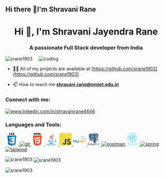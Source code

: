 ## Hi there 👋I'm Shravani Rane

<h1 align="center">Hi 👋, I'm Shravani Jayendra Rane</h1>
<h3 align="center">A passionate Full Stack developer from India</h3>

<img align="right" alt="coding" width="400" src="https://cdn.dribbble.com/users/1059583/screenshots/4171367/coding-freak.gif" >


<p align="left"> <img src="https://komarev.com/ghpvc/?username=srane1903&label=Profile%20views&color=0e75b6&style=flat" alt="srane1903" /> </p>

- 👨‍💻 All of my projects are available at [https://github.com/srane1903](https://github.com/srane1903)

- 📫 How to reach me **shravani.rane@nmiet.edu.in**

<h3 align="left">Connect with me:</h3>
<p align="left">
<a href="https://linkedin.com/in/www.linkedin.com/in/shravanirane4646" target="blank"><img align="center" src="https://raw.githubusercontent.com/rahuldkjain/github-profile-readme-generator/master/src/images/icons/Social/linked-in-alt.svg" alt="www.linkedin.com/in/shravanirane4646" height="30" width="40" /></a>
</p>

<h3 align="left">Languages and Tools:</h3>
<p align="left"> <a href="https://www.w3schools.com/css/" target="_blank" rel="noreferrer"> <img src="https://raw.githubusercontent.com/devicons/devicon/master/icons/css3/css3-original-wordmark.svg" alt="css3" width="40" height="40"/> </a> <a href="https://git-scm.com/" target="_blank" rel="noreferrer"> <img src="https://www.vectorlogo.zone/logos/git-scm/git-scm-icon.svg" alt="git" width="40" height="40"/> </a> <a href="https://www.w3.org/html/" target="_blank" rel="noreferrer"> <img src="https://raw.githubusercontent.com/devicons/devicon/master/icons/html5/html5-original-wordmark.svg" alt="html5" width="40" height="40"/> </a> <a href="https://www.java.com" target="_blank" rel="noreferrer"> <img src="https://raw.githubusercontent.com/devicons/devicon/master/icons/java/java-original.svg" alt="java" width="40" height="40"/> </a> <a href="https://developer.mozilla.org/en-US/docs/Web/JavaScript" target="_blank" rel="noreferrer"> <img src="https://raw.githubusercontent.com/devicons/devicon/master/icons/javascript/javascript-original.svg" alt="javascript" width="40" height="40"/> </a> <a href="https://www.mysql.com/" target="_blank" rel="noreferrer"> <img src="https://raw.githubusercontent.com/devicons/devicon/master/icons/mysql/mysql-original-wordmark.svg" alt="mysql" width="40" height="40"/> </a> <a href="https://www.postgresql.org" target="_blank" rel="noreferrer"> <img src="https://raw.githubusercontent.com/devicons/devicon/master/icons/postgresql/postgresql-original-wordmark.svg" alt="postgresql" width="40" height="40"/> </a> <a href="https://postman.com" target="_blank" rel="noreferrer"> <img src="https://www.vectorlogo.zone/logos/getpostman/getpostman-icon.svg" alt="postman" width="40" height="40"/> </a> <a href="https://reactjs.org/" target="_blank" rel="noreferrer"> <img src="https://raw.githubusercontent.com/devicons/devicon/master/icons/react/react-original-wordmark.svg" alt="react" width="40" height="40"/> </a> <a href="https://spring.io/" target="_blank" rel="noreferrer"> <img src="https://www.vectorlogo.zone/logos/springio/springio-icon.svg" alt="spring" width="40" height="40"/> </a> <a href="https://tailwindcss.com/" target="_blank" rel="noreferrer"> <img src="https://www.vectorlogo.zone/logos/tailwindcss/tailwindcss-icon.svg" alt="tailwind" width="40" height="40"/> </a> </p>

<p><img align="left" src="https://github-readme-stats.vercel.app/api/top-langs?username=srane1903&show_icons=true&locale=en&layout=compact" alt="srane1903" /></p>

<p>&nbsp;<img align="center" src="https://github-readme-stats.vercel.app/api?username=srane1903&show_icons=true&locale=en" alt="srane1903" /></p>

<p><img align="center" src="https://github-readme-streak-stats.herokuapp.com/?user=srane1903&" alt="srane1903" /></p>
